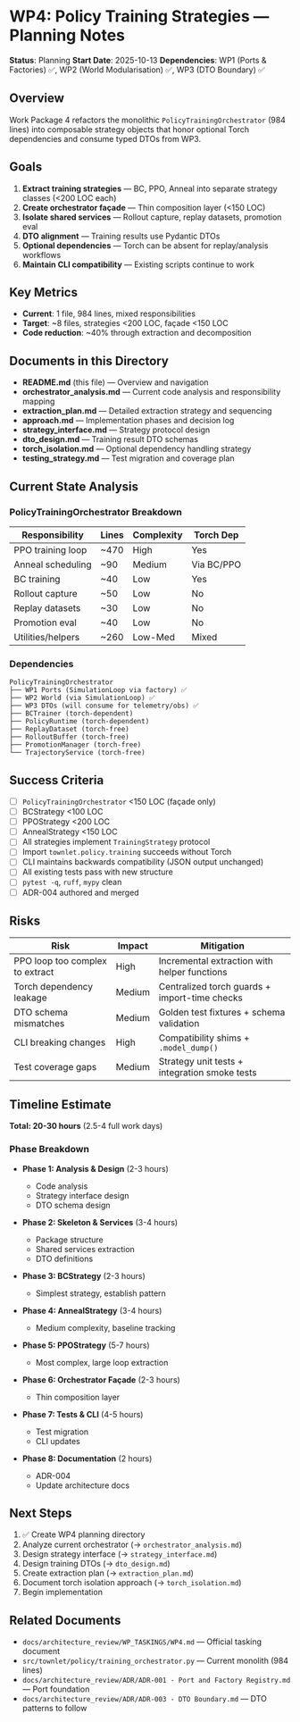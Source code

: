 # WP4: Policy Training Strategies — Planning Notes

**Status**: Planning
**Start Date**: 2025-10-13
**Dependencies**: WP1 (Ports & Factories) ✅, WP2 (World Modularisation) ✅, WP3 (DTO Boundary) ✅

## Overview

Work Package 4 refactors the monolithic `PolicyTrainingOrchestrator` (984 lines) into composable strategy objects that honor optional Torch dependencies and consume typed DTOs from WP3.

## Goals

1. **Extract training strategies** — BC, PPO, Anneal into separate strategy classes (<200 LOC each)
2. **Create orchestrator façade** — Thin composition layer (<150 LOC)
3. **Isolate shared services** — Rollout capture, replay datasets, promotion eval
4. **DTO alignment** — Training results use Pydantic DTOs
5. **Optional dependencies** — Torch can be absent for replay/analysis workflows
6. **Maintain CLI compatibility** — Existing scripts continue to work

## Key Metrics

- **Current**: 1 file, 984 lines, mixed responsibilities
- **Target**: ~8 files, strategies <200 LOC, façade <150 LOC
- **Code reduction**: ~40% through extraction and decomposition

## Documents in this Directory

- **README.md** (this file) — Overview and navigation
- **orchestrator_analysis.md** — Current code analysis and responsibility mapping
- **extraction_plan.md** — Detailed extraction strategy and sequencing
- **approach.md** — Implementation phases and decision log
- **strategy_interface.md** — Strategy protocol design
- **dto_design.md** — Training result DTO schemas
- **torch_isolation.md** — Optional dependency handling strategy
- **testing_strategy.md** — Test migration and coverage plan

## Current State Analysis

### PolicyTrainingOrchestrator Breakdown

| Responsibility | Lines | Complexity | Torch Dep |
|---|---|---|---|
| PPO training loop | ~470 | High | Yes |
| Anneal scheduling | ~90 | Medium | Via BC/PPO |
| BC training | ~40 | Low | Yes |
| Rollout capture | ~50 | Low | No |
| Replay datasets | ~30 | Low | No |
| Promotion eval | ~40 | Low | No |
| Utilities/helpers | ~260 | Low-Med | Mixed |

### Dependencies

```
PolicyTrainingOrchestrator
├── WP1 Ports (SimulationLoop via factory) ✅
├── WP2 World (via SimulationLoop) ✅
├── WP3 DTOs (will consume for telemetry/obs) ✅
├── BCTrainer (torch-dependent)
├── PolicyRuntime (torch-dependent)
├── ReplayDataset (torch-free)
├── RolloutBuffer (torch-free)
├── PromotionManager (torch-free)
└── TrajectoryService (torch-free)
```

## Success Criteria

- [ ] `PolicyTrainingOrchestrator` <150 LOC (façade only)
- [ ] BCStrategy <100 LOC
- [ ] PPOStrategy <200 LOC
- [ ] AnnealStrategy <150 LOC
- [ ] All strategies implement `TrainingStrategy` protocol
- [ ] Import `townlet.policy.training` succeeds without Torch
- [ ] CLI maintains backwards compatibility (JSON output unchanged)
- [ ] All existing tests pass with new structure
- [ ] `pytest -q`, `ruff`, `mypy` clean
- [ ] ADR-004 authored and merged

## Risks

| Risk | Impact | Mitigation |
|---|---|---|
| PPO loop too complex to extract | High | Incremental extraction with helper functions |
| Torch dependency leakage | Medium | Centralized torch guards + import-time checks |
| DTO schema mismatches | Medium | Golden test fixtures + schema validation |
| CLI breaking changes | High | Compatibility shims + `.model_dump()` |
| Test coverage gaps | Medium | Strategy unit tests + integration smoke tests |

## Timeline Estimate

**Total: 20-30 hours** (2.5-4 full work days)

### Phase Breakdown

- **Phase 1: Analysis & Design** (2-3 hours)
  - Code analysis
  - Strategy interface design
  - DTO schema design

- **Phase 2: Skeleton & Services** (3-4 hours)
  - Package structure
  - Shared services extraction
  - DTO definitions

- **Phase 3: BCStrategy** (2-3 hours)
  - Simplest strategy, establish pattern

- **Phase 4: AnnealStrategy** (3-4 hours)
  - Medium complexity, baseline tracking

- **Phase 5: PPOStrategy** (5-7 hours)
  - Most complex, large loop extraction

- **Phase 6: Orchestrator Façade** (2-3 hours)
  - Thin composition layer

- **Phase 7: Tests & CLI** (4-5 hours)
  - Test migration
  - CLI updates

- **Phase 8: Documentation** (2 hours)
  - ADR-004
  - Update architecture docs

## Next Steps

1. ✅ Create WP4 planning directory
2. Analyze current orchestrator (→ `orchestrator_analysis.md`)
3. Design strategy interface (→ `strategy_interface.md`)
4. Design training DTOs (→ `dto_design.md`)
5. Create extraction plan (→ `extraction_plan.md`)
6. Document torch isolation approach (→ `torch_isolation.md`)
7. Begin implementation

## Related Documents

- `docs/architecture_review/WP_TASKINGS/WP4.md` — Official tasking document
- `src/townlet/policy/training_orchestrator.py` — Current monolith (984 lines)
- `docs/architecture_review/ADR/ADR-001 - Port and Factory Registry.md` — Port foundation
- `docs/architecture_review/ADR/ADR-003 - DTO Boundary.md` — DTO patterns to follow
